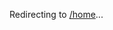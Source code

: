 <!DOCTYPE html>
<html>
<head>
    <meta http-equiv="refresh" content="0; url=/home" />
</head>
<body>
    <p>Redirecting to <a href="/home">/home</a>...</p>
    <script>window.location.href = "/home";</script>
</body>
</html>
